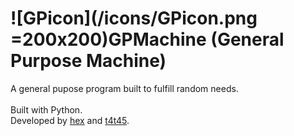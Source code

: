 # ![GPicon](/icons/GPicon.png =200x200)GPMachine (General Purpose Machine)
A general pupose program built to fulfill random needs.\
\
Built with Python.\
Developed by [hex](https://twitter.com/hexyuu) and [t4t45](http://tommypriest.com).